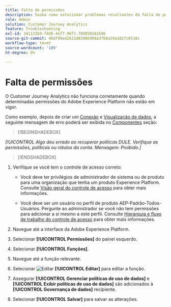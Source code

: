 ```yaml
---
title: Falta de permissões
description: Saiba como solucionar problemas resultantes da falta de permissões
role: Admin
solution: Customer Journey Analytics
feature: Troubleshooting
exl-id: 341123b9-f4d6-4ef7-96f1-789850261b96
source-git-commit: 46d799ad2621d83906908a3f60a59a1027c6518c
workflow-type: tm+mt
source-wordcount: '189'
ht-degree: 0%

---
```


# Falta de permissões

O Customer Journey Analytics não funciona corretamente quando determinadas permissões do Adobe Experience Platform não estão em vigor.

Como exemplo, depois de criar um [Conexão](../connections/overview.md) e [Visualização de dados](../data-views/data-views.md), a seguinte mensagem de erro poderá ser exibida no [Componentes](/help/data-views/create-dataview.md#components) seção:


>[!BEGINSHADEBOX]

*[!UICONTROL Algo deu errado ao recuperar políticas DULE. Verifique as permissões, políticas ou rótulos da conta. Mensagem: Proibido.]*

>[!ENDSHADEBOX]


1. Verifique se você tem o controle de acesso correto:

   * Você deve ter privilégios de administrador de sistema ou de produto para uma organização que tenha um produto Experience Platform. Consulte [Visão geral do controle de acesso](https://experienceleague.adobe.com/docs/experience-platform/access-control/home.html#platform-permissions) para obter mais informações.

   * Você deve ser um usuário no perfil de produto AEP-Padrão-Todos-Usuários. Pergunte ao administrador se você não tem permissões para adicionar a si mesmo a este perfil. Consulte [Hierarquia e fluxo de trabalho do controle de acesso](https://experienceleague.adobe.com/docs/experience-platform/access-control/home.html#access-control-hierarchy-and-workflow) para obter mais informações.


1. Navegue até a interface da Adobe Experience Platform.

1. Selecionar **[!UICONTROL Permissões]** do painel esquerdo.

1. Selecionar **[!UICONTROL Funções]**.

1. Navegue até a função relevante.

1. Selecionar ![Editar](https://spectrum.adobe.com/static/icons/workflow_18/Smock_Edit_18_N.svg) **[!UICONTROL Editar]** para editar a função.

1. Assegurar **[!UICONTROL Gerenciar políticas de uso de dados]** e **[!UICONTROL Exibir políticas de uso de dados]** são adicionados à **[!UICONTROL Governança de dados]** recipiente.

1. Selecionar **[!UICONTROL Salvar]** para salvar as alterações.
